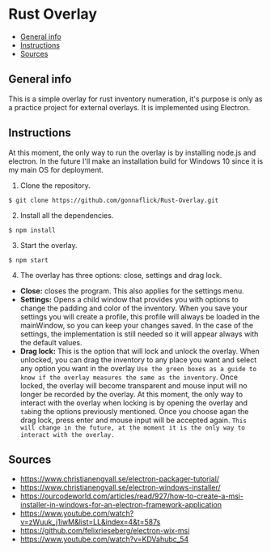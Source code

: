 # Rust Overlay
* [General info](#general-info)
* [Instructions](#instructions)
* [Sources](#sources)

## General info
This is a simple overlay for rust inventory numeration, it's purpose is only as a practice project for external overlays. It is implemented using Electron.
## Instructions
At this moment, the only way to run the overlay is by installing node.js and electron. In the future I'll make an installation build for Windows 10 since it is my main OS for deployment. 
1. Clone the repository.
```
$ git clone https://github.com/gonnaflick/Rust-Overlay.git
```
2. Install all the dependencies.
```
$ npm install
```
3. Start the overlay.
```
$ npm start
```
4. The overlay has three options: close, settings and drag lock.
* **Close:** closes the program. This also applies for the settings menu.
* **Settings:** Opens a child window that provides you with options to change the padding and color of the inventory. When you save your settings you will create a profile, this profile will always be loaded in the mainWindow, so you can keep your changes saved. In the case of the settings, the implementation is still needed so it will appear always with the default values.
* **Drag lock:** This is the option that will lock and unlock the overlay. When unlocked, you can drag the inventory to any place you want and select any option you want in the overlay `Use the green boxes as a guide to know if the overlay measures the same as the inventory`. Once locked, the overlay will become transparent and mouse input will no longer be recorded by the overlay. At this moment, the only way to interact with the overlay when locking is by opening the overlay and `tab`ing the options previously mentioned. Once you choose agan the drag lock, press enter and mouse input will be accepted again. `This will change in the future, at the moment it is the only way to interact with the overlay.`

## Sources
* https://www.christianengvall.se/electron-packager-tutorial/
* https://www.christianengvall.se/electron-windows-installer/
* https://ourcodeworld.com/articles/read/927/how-to-create-a-msi-installer-in-windows-for-an-electron-framework-application
* https://www.youtube.com/watch?v=zWuuk_j1iwM&list=LL&index=4&t=587s
* https://github.com/felixrieseberg/electron-wix-msi
* https://www.youtube.com/watch?v=KDVahubc_54

